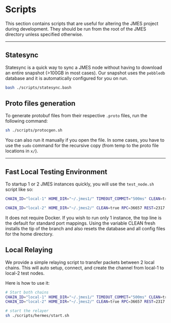 # Scripts

This section contains scripts that are useful for altering the JMES project during development. They should be run from the root of the JMES directory unless specified otherwise.

---

## Statesync

Statesync is a quick way to sync a JMES node without having to download an entire snapshot (>100GB in most cases). Our snapshot uses the `pebbledb` database and it is automatically configured for you on run.

```bash
bash ./scripts/statesync.bash
```

## Proto files generation

To generate protobuf files from their respective `.proto` files, run the following command:

```bash
sh ./scripts/protocgen.sh
```

You can also run it manually if you open the file. In some cases, you have to use the `sudo` command for the recursive copy (from temp to the proto file locations in `x/`).

---

## Fast Local Testing Environment

To startup 1 or 2 JMES instances quickly, you will use the `test_node.sh` script like so:

```bash
CHAIN_ID="local-1" HOME_DIR="~/.jmes1/" TIMEOUT_COMMIT="500ms" CLEAN=true sh scripts/test_node.sh

CHAIN_ID="local-2" HOME_DIR="~/.jmes2/" CLEAN=true RPC=36657 REST=2317 PROFF=6061 P2P=36656 GRPC=8090 GRPC_WEB=8091 ROSETTA=8081 TIMEOUT_COMMIT="500ms" sh scripts/test_node.sh
```

It does not require Docker. If you wish to run only 1 instance, the top line is the default for standard port mappings. Using the variable CLEAN fresh installs the tip of the branch and also resets the database and all config files for the home directory.

## Local Relaying

We provide a simple relaying script to transfer packets between 2 local chains. This will auto setup, connect, and create the channel from local-1 to local-2 test nodes.

Here is how to use it:

```bash
# Start both chains
CHAIN_ID="local-1" HOME_DIR="~/.jmes1/" TIMEOUT_COMMIT="500ms" CLEAN=true sh scripts/test_node.sh
CHAIN_ID="local-2" HOME_DIR="~/.jmes2/" CLEAN=true RPC=36657 REST=2317 PROFF=6061 P2P=36656 GRPC=8090 GRPC_WEB=8091 ROSETTA=8081 TIMEOUT_COMMIT="500ms" sh scripts/test_node.sh

# start the relayer
sh ./scripts/hermes/start.sh

```
